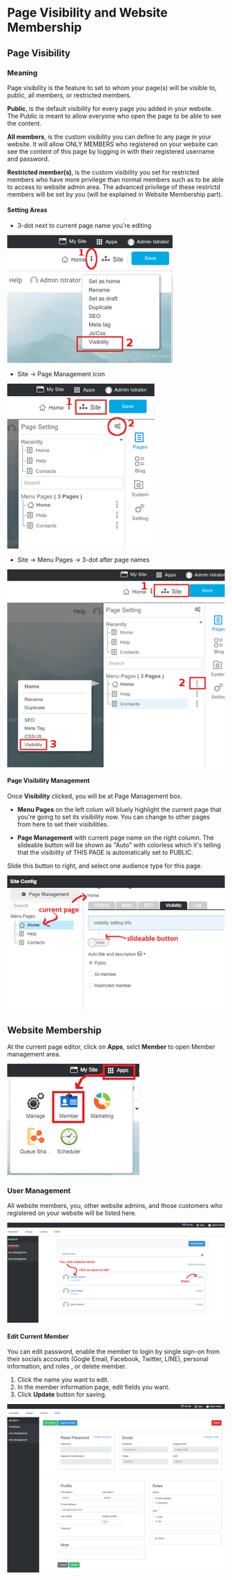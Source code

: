 # Page Visibility and Website Membership

## Page Visibility

### Meaning
Page visibility is the feature to set to whom your page(s) will be visible to, public, all members, or restricted members.

**Public**, is the default visibility for every page you added in your website. The Public is meant to allow everyone who open the page to be able to see the content.

**All members**, is the custom visibility you can define to any page in your website. It will allow ONLY MEMBERS who registered on your website can see the content of this page by logging in with their registered username and password.

**Restricted member(s)**, is the custom visibility you set for restricted members who have more privilege than normal members such as to be able to access to website admin area. The advanced privilege of these restrictd members will be set by you (will be explained in Website Membership part).


#### Setting Areas
- 3-dot next to current page name you're editing

![Kiku](images/Visibility1.png)


- Site -> Page Management icon

![Kiku](images/visibility2.png)


- Site -> Menu Pages -> 3-dot after page names

![image](images/visibility3.png)



#### Page Visibility Management

Once **Visibility** clicked, you will be at Page Management box.

- **Menu Pages** on the left colum will bluely highlight the current page that you're going to set its visibility now. You can change to other pages from here to set their visibilities.

- **Page Management** with current page name on the right column. The slideable button will be shown as "Auto" with colorless which it's telling that the visibility of THIS PAGE is automatically set to PUBLIC. 

Slide this button to right, and select one audience type for this page.

![image](images/visibility4.png)




## Website Membership

At the current page editor, click on **Apps**, selct **Member** to open Member management area.

![image](images/member1.png)


### User Management

All website members, you, other website admins, and those customers who registered on your website will be listed here.

![image](images/member3.png)


#### Edit Current Member
You can edit password, enable the member to login by single sign-on from their socials accounts (Gogle Email, Facebook, Twitter, LINE), personal information, and roles , or delete member.

1. Click the name you want to edit.
1. In the member information page, edit fields you want. 
1. Click **Update** button for saving.


![image](images/member4.png)




